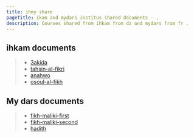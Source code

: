 ```yaml
---
title: ihmy share
pageTitle: ikam and mydars institus shared documents - .
description: Courses shared from ihkam from dz and mydars from fr .
---
```


## ihkam documents 

> * [3akida](./docs/3akida )
> * [tahsin-al-fikri](./docs/tahsin-al-fikri )
> * [anahwo](./docs/anahwo )
> * [osoul-al-fikh](./docs/osoul-al-fikh )

## My dars documents
>
> * [fikh-maliki-first](./docs/fikh-maliki-first "fikh-maliki-first")
> * [fikh-maliki-second](./docs/fikh-maliki-second "fikh-maliki-second")
> * [hadith](./docs/hadith "hadith")
